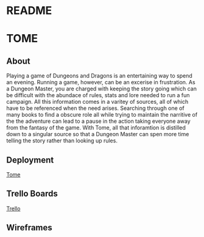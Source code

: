 # README

# TOME

## About
Playing a game of Dungeons and Dragons is an entertaining way to spend an evening. Running a game, however, can be an excerise in frustration.
As a Dungeon Master, you are charged with keeping the story going which can be difficult with the abundace of rules, stats and lore needed to run a fun campaign. All this information comes in a varitey of sources, all of which have to be referenced when the need arises. Searching through one of many books to find a obscure role all while trying to maintain the narritive of the the adventure can lead to a pause in the action taking everyone away from the fantasy of the game. With Tome, all that inforamtion is distilled down to a singular source so that a Dungeon Master can spen more time telling the story rather than looking up rules.

## Deployment
[Tome]()

## Trello Boards
[Trello](https://trello.com/b/TBUmpkNk/project-four)

## Wireframes
